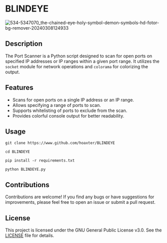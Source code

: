 # BLINDEYE

![534-5347070_the-chained-eye-holy-symbol-demon-symbols-hd-fotor-bg-remover-20240308124933](https://github.com/hoaxter/BLINDEYE/assets/141468297/7fd05d77-f4fd-47bb-a8a9-2107f471ddcf)


## Description
The Port Scanner is a Python script designed to scan for open ports on specified IP addresses or IP ranges within a given port range. It utilizes the `socket` module for network operations and `colorama` for colorizing the output.

## Features
- Scans for open ports on a single IP address or an IP range.
- Allows specifying a range of ports to scan.
- Supports whitelisting of ports to exclude from the scan.
- Provides colorful console output for better readability.

## Usage
```
git clone https://www.github.com/hoaxter/BLINDEYE
```
```
cd BLINDEYE
```
```
pip install -r requirements.txt
```
```
python BLINDEYE.py 
```

## Contributions
Contributions are welcome! If you find any bugs or have suggestions for improvements, please feel free to open an issue or submit a pull request.

## License
This project is licensed under the GNU General Public License v3.0. See the [LICENSE](LICENSE) file for details.

